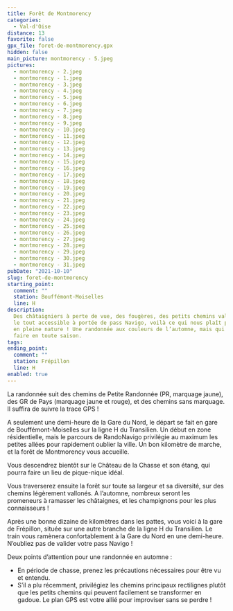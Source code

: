 ```yaml
---
title: Forêt de Montmorency
categories:
  - Val-d'Oise
distance: 13
favorite: false
gpx_file: foret-de-montmorency.gpx
hidden: false
main_picture: montmorency - 5.jpeg
pictures:
  - montmorency - 2.jpeg
  - montmorency - 1.jpeg
  - montmorency - 3.jpeg
  - montmorency - 4.jpeg
  - montmorency - 5.jpeg
  - montmorency - 6.jpeg
  - montmorency - 7.jpeg
  - montmorency - 8.jpeg
  - montmorency - 9.jpeg
  - montmorency - 10.jpeg
  - montmorency - 11.jpeg
  - montmorency - 12.jpeg
  - montmorency - 13.jpeg
  - montmorency - 14.jpeg
  - montmorency - 15.jpeg
  - montmorency - 16.jpeg
  - montmorency - 17.jpeg
  - montmorency - 18.jpeg
  - montmorency - 19.jpeg
  - montmorency - 20.jpeg
  - montmorency - 21.jpeg
  - montmorency - 22.jpeg
  - montmorency - 23.jpeg
  - montmorency - 24.jpeg
  - montmorency - 25.jpeg
  - montmorency - 26.jpeg
  - montmorency - 27.jpeg
  - montmorency - 28.jpeg
  - montmorency - 29.jpeg
  - montmorency - 30.jpeg
  - montmorency - 31.jpeg
pubDate: "2021-10-10"
slug: foret-de-montmorency
starting_point:
  comment: ""
  station: Bouffémont-Moiselles
  line: H
description:
  Des châtaigniers à perte de vue, des fougères, des petits chemins vallonés,
  le tout accessible à portée de pass Navigo, voilà ce qui nous plaît pour s’évader
  en pleine nature ! Une randonnée aux couleurs de l’automne, mais qui pourra se
  faire en toute saison.
tags:
ending_point:
  comment: ""
  station: Frépillon
  line: H
enabled: true
---
```


La randonnée suit des chemins de Petite Randonnée (PR, marquage jaune), des GR de Pays (marquage jaune et rouge), et des chemins sans marquage. Il suffira de suivre la trace GPS !

A seulement une demi-heure de la Gare du Nord, le départ se fait en gare de Bouffémont-Moiselles sur la ligne H du Transilien.
Un début en zone résidentielle, mais le parcours de RandoNavigo privilégie au maximum les petites allées pour rapidement oublier la ville. Un bon kilomètre de marche, et la forêt de Montmorency vous accueille.

Vous descendrez bientôt sur le Château de la Chasse et son étang, qui pourra faire un lieu de pique-nique idéal.

Vous traverserez ensuite la forêt sur toute sa largeur et sa diversité, sur des chemins légèrement vallonés.
A l’automne, nombreux seront les promeneurs à ramasser les châtaignes, et les champignons pour les plus connaisseurs !

Après une bonne dizaine de kilomètres dans les pattes, vous voici à la gare de Frépillon, située sur une autre branche de la ligne H du Transilien. Le train vous ramènera confortablement à la Gare du Nord en une demi-heure. N’oubliez pas de valider votre pass Navigo !

Deux points d’attention pour une randonnée en automne :

- En période de chasse, prenez les précautions nécessaires pour être vu et entendu.
- S’il a plu récemment, privilégiez les chemins principaux rectilignes plutôt que les petits chemins qui peuvent facilement se transformer en gadoue. Le plan GPS est votre allié pour improviser sans se perdre !
